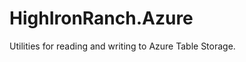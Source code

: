 HighIronRanch.Azure
=====================================

Utilities for reading and writing to Azure Table Storage.